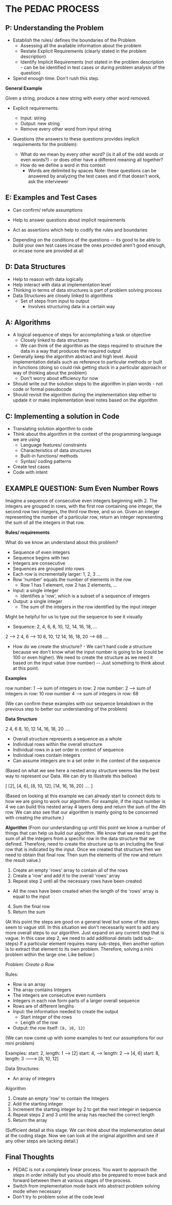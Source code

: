 # The PEDAC PROCESS

## P: Understanding the Problem

- Establish the rules/ defines the boundaries of the Problem
  - Assessing all the available information about the problem
  - Restate Explicit Requirements (clearly stated in the problem description)
  - Identify Implicit Requirements (not stated in the problem description - can be be identified in test cases or during problem analysis of the question)
- Spend enough time. Don't rush this step.

**General Example**

Given a string, produce a new string with every other word removed.

- Explicit requirements:
  - Input: string
  - Output: new string
  - Remove every other word from input string

- Questions (the answers to these questions provides implicit requirements for the problem):
  - What do we mean by every other word? (is it all of the odd words or even words?) - or does other have a different meaning all together?
  - How do we define a word in this context
    - Words are delimited by spaces
    Note: these questions can be answered by analyzing the test cases and if that doesn't work, ask the interviewer

## E: Examples and Test Cases

- Can confirm/ refute assumptions
- Help to answer questions about implicit requirements
- Act as assertions which help to codify the rules and boundaries

- Depending on the conditions of the questions -- its good to be able to build your own test cases incase the ones provided aren't good enough, or incase none are provided at all


## D: Data Structures

- Help to reason with data logically
- Help interact with data at implementation level
- Thinking in terms of data structures is part of problem solving process
- Data Structures are closely linked to algorithms
  - Set of steps from input to output
    - Involves structuring data in a certain way

## A: Algorithms

- A logical sequence of steps for accomplishing a task or objective
  - Closely linked to data structures
  - We can think of the algorithm as the steps required to structure the data in a way that produces the required output
- Generally keep the algorithm abstract and high level. Avoid implementation details such as reference to particular methods or built in functions (doing so could risk getting stuck in a particular approach or way of thinking about the problem)
  - Don't worry about efficiency for now
- Should write out the solution steps to the algorithm in plain words - not code or formal pseudocode
- Should revisit the algorithm during the implementation step either to update it or make implementation level notes based on the algorithm


## C: Implementing a solution in Code

- Translating solution algorithm to code
- Think about the algorithm in the context of the programming language we are using
  - Language features/ constraints
  - Characteristics of data structures
  - Built-in functions/ methods
  - Syntax/ coding patterns
- Create test cases
- Code with intent


## EXAMPLE QUESTION: Sum Even Number Rows

Imagine a sequence of consecutive even integers beginning with 2. The integers are grouped in rows, with the first row containing one integer, the second row two integers, the third row three, and so on. Given an integer representing the number of a particular row, return an integer representing the sum of all the integers in that row.

**Rules/ requirements**

What do we know an understand about this problem?
- Sequence of even integers
- Sequence begins with two
- Integers are consecutive
- Sequences are grouped into rows
- Each row is incrementally larger: 1, 2, 3 ...
- Row 'number' equals the number of elements in the row
  - Row 1 has 1 element, row 2 has 2 elements, ...
- Input: a single integer
  - Identifies a 'row', which is a subset of a sequence of integers
- Output: a single integer
  - The sum of the integers in the row identified by the input integer

Might be helpful for us to type out the sequence to see it visually

- Sequence:
2, 4, 6, 8, 10, 12, 14, 16, 18, ...

2 --> 2
4, 6 --> 10
8, 10, 12
14, 16, 18, 20 --> 68
....

- How do we create the structure? - We can't hard code a structure because we don't know what the input number is going to be (could be 100 or even higher). We need to create the structure as we need it based on the input value (row number) -- Just something to think about at this point.

**Examples**

row number: 1 --> sum of integers in row: 2
row number: 2 --> sum of integers in row: 10
row number 4 --> sum of integers in row: 68

(We can confirm these examples with our sequence breakdown in the previous step to better our understanding of the problem)

**Data Structure**

2
4, 6
8, 10, 12
14, 16, 18, 20
....

- Overall structure represents a sequence as a whole
- Individual rows within the overall structure
- Individual rows in a set order in context of sequence
- Individual rows contain integers
- Can assume integers are in a set order in the context of the sequence

(Based on what we see here a nested array structure seems like the best way to represent our Data. We can dry to illustrate this bellow)

[
[2],
[4, 6],
[8, 10, 12],
[14, 16, 18, 20]
....
]

(Based on looking at this example we can already start to connect dots to how we are going to work our algorithm. For example, if the input number is 4 we can build this nested array 4 layers deep and return the sum of the 4th row. We can also see that our algorithm is mainly going to be concerned with creating the structure.)

**Algorithm**
(From our understanding up until this point we know a number of things that can help us build our algorithm. We know that we need to get the sum of all the integers from a specific row in the data structure that we defined. Therefore, need to create the structure up to an including the final row that is indicated by the input. Once we created that structure then we need to obtain that final row. Then sum the elements of the row and return the result value.)

1. Create an empty 'rows' array to contain all of the rows
2. Create a 'row' and add it to the overall 'rows' array
3. Repeat step 2 until all the necessary rows have been created
  - All the rows have been created when the length of the 'rows' array is equal to the input
4. Sum the final row
5. Return the sum

(At this point the steps are good on a general level but some of the steps seem to vague still. In this situation we don't necessarily want to add any more overall steps to our algorithm. Just expand on any current step that is vague. In this case step 2, we need to add additional details (add sub- steps) If a particular element requires many sub-steps, then another option is to extract that element to its own problem. Therefore, solving a mini problem within the large one. Like bellow:)

*Problem: Create a Row*

Rules:
- Row is an array
- The array contains Integers
- The integers are consecutive even numbers
- Integers in each row form parts of a larger overall sequence
- Rows are of different lengths
- Input: the information needed to create the output
  - Start integer of the rows
  - Length of the row
- Output: the row itself: `[8, 10, 12]`

(We can now come up with some examples to test our assumptions for our mini problem)

Examples:
start: 2, length: 1 --> [2]
start: 4, --> length: 2 --> [4, 6]
start: 8, length: 3 ---> [8, 10, 12]

Data Structures:
- An array of integers

Algorithm
1. Create an empty 'row' to contain the Integers
2. Add the starting integer
3. Increment the starting integer by 2 to get the next integer in sequence
4. Repeat steps 2 and 3 until the array has reached the correct length
5. Return the array

(Sufficient detail at this stage. We can think about the implementation detail at the coding stage. Now we can look at the original algorithm and see if any other steps are lacking detail.)

## Final Thoughts
- PEDAC is not a completely linear process. You want to approach the steps in order initially but you should also be prepared to move back and forward between them at various stages of the process.
- Switch from implementation mode back into abstract problem solving mode when necessary
- Don't try to problem solve at the code level
